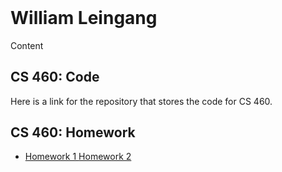 
<header>
</header>

<body>
    <h1>
        William Leingang
    </h1>
    <p class="view">
		Content
    </p>
	<section>
		<h2>
			CS 460: Code
		</h2>
		<p>
			Here is a link for the repository that stores the code for CS 460.
		</p>
		<h2>
			CS 460: Homework
		</h2>
		<p>
			<ul>
				<li>
					<a href="eagh">
						Homework 1
					<a>
					<a href="eagh">
						Homework 2
					<a>
				</li>
			</ul>
		</p>
	</section>

</body>


